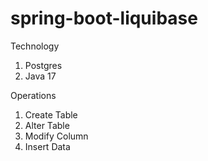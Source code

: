# spring-boot-liquibase

Technology
1) Postgres
2) Java 17


Operations
1) Create Table
2) Alter Table
3) Modify Column
4) Insert Data

